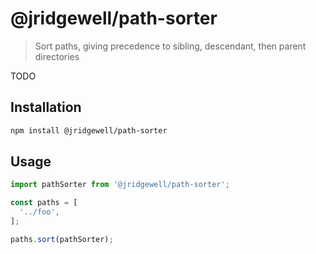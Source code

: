 # @jridgewell/path-sorter

> Sort paths, giving precedence to sibling, descendant, then parent directories

TODO

## Installation

```sh
npm install @jridgewell/path-sorter
```

## Usage

```js
import pathSorter from '@jridgewell/path-sorter';

const paths = [
  '../foo',
];

paths.sort(pathSorter);
```
